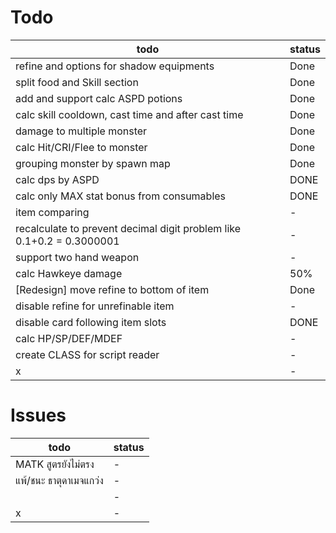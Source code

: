 # Todo

| todo                                                                  | status |
| --------------------------------------------------------------------- | ------ |
| refine and options for shadow equipments                              | Done   |
| split food and Skill section                                          | Done   |
| add and support calc ASPD potions                                     | Done   |
| calc skill cooldown, cast time and after cast time                    | Done   |
| damage to multiple monster                                            | Done   |
| calc Hit/CRI/Flee to monster                                          | Done   |
| grouping monster by spawn map                                         | Done   |
| calc dps by ASPD                                                      | DONE   |
| calc only MAX stat bonus from consumables                             | DONE   |
| item comparing                                                        | -      |
| recalculate to prevent decimal digit problem like 0.1+0.2 = 0.3000001 | -      |
| support two hand weapon                                               | -      |
| calc Hawkeye damage                                                   | 50%    |
| [Redesign] move refine to bottom of item                              | Done   |
| disable refine for unrefinable item                                   | -      |
| disable card following item slots                                     | DONE   |
| calc HP/SP/DEF/MDEF                                                   | -      |
| create CLASS for script reader                                        | -      |
| x                                                                     | -      |

# Issues

| todo                   | status |
| ---------------------- | ------ |
| MATK สูตรยังไม่ตรง     | -      |
| แพ้/ชนะ ธาตุดาเมจแกว่ง | -      |
|                        | -      |
| x                      | -      |
